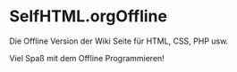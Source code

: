 # SelfHTML.orgOffline
Die Offline Version der Wiki Seite für HTML, CSS, PHP usw.

Viel Spaß mit dem Offline Programmieren!
